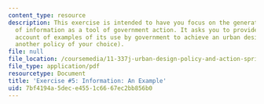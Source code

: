```yaml
---
content_type: resource
description: This exercise is intended to have you focus on the generation and distribution
  of information as a tool of government action. It asks you to provide a concise
  account of examples of its use by government to achieve an urban design policy (or
  another policy of your choice).
file: null
file_location: /coursemedia/11-337j-urban-design-policy-and-action-spring-2007/7bf4194a5dece4551c6667ec2bb856b0_exercise5.pdf
file_type: application/pdf
resourcetype: Document
title: 'Exercise #5: Information: An Example'
uid: 7bf4194a-5dec-e455-1c66-67ec2bb856b0
---
```

